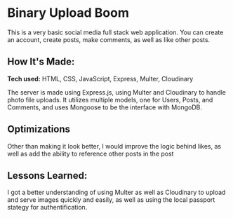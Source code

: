 # Binary Upload Boom
This is a very basic social media full stack web application. You can create an account, create posts, make comments,
as well as like other posts. 



## How It's Made:

**Tech used:** HTML, CSS, JavaScript, Express, Multer, Cloudinary

The server is made using Express.js, using Multer and Cloudinary to handle photo file uploads. It utilizes multiple models, one for Users, Posts, and Comments, and uses Mongoose to be the interface with MongoDB. 

## Optimizations

Other than making it look better, I would improve the logic behind likes, as well as add the ability to reference other
posts in the post

## Lessons Learned:

I got a better understanding of using Multer as well as Cloudinary to upload and serve images quickly and easily, as well as using the local passport stategy for authentification. 



